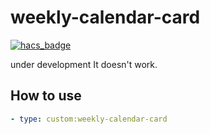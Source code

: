 # weekly-calendar-card

[![hacs_badge](https://img.shields.io/badge/HACS-Custom-41BDF5.svg?style=for-the-badge)](https://github.com/hacs/integration)

under development
It doesn't work.

## How to use

```yaml
- type: custom:weekly-calendar-card
```

